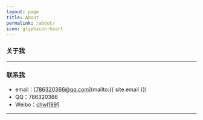 ```yaml
---
layout: page
title: About
permalink: /about/
icon: glyphicon-heart
---
```


### 关于我

---

### 联系我

* email：[786320366@qq.com](mailto:{{ site.email }})
* QQ：786320366
* Weibo：[chwl1991](http://weibo.com/u/1999902221)

---
